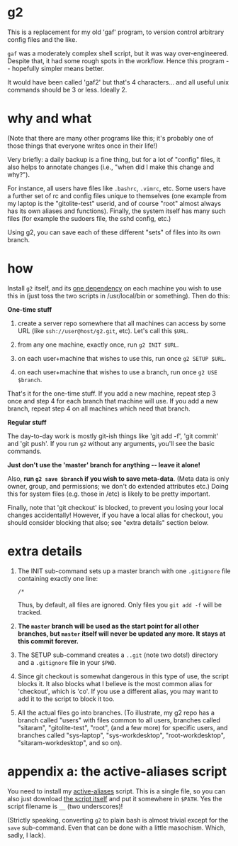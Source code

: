 # g2

This is a replacement for my old 'gaf' program, to version control arbitrary
config files and the like.

`gaf` was a moderately complex shell script, but it was way over-engineered.
Despite that, it had some rough spots in the workflow.  Hence this program --
hopefully simpler means better.

It would have been called 'gaf2' but that's 4 characters... and all useful
unix commands should be 3 or less.  Ideally 2.

# why and what

(Note that there are many other programs like this; it's probably one of those
things that everyone writes once in their life!)

Very briefly: a daily backup is a fine thing, but for a lot of "config" files,
it also helps to annotate changes (i.e., "when did I make this change and
why?").

For instance, all users have files like `.bashrc`, `.vimrc`, etc.  Some users
have a further set of rc and config files unique to themselves (one example
from my laptop is the "gitolite-test" userid, and of course "root" almost
always has its own aliases and functions).  Finally, the system itself has
many such files (for example the sudoers file, the sshd config, etc.)

Using g2, you can save each of these different "sets" of files into its own
branch.

# how

Install `g2` itself, and its [one dependency][raw] on each machine you wish to
use this in (just toss the two scripts in /usr/local/bin or something).  Then
do this:

**One-time stuff**

1.  create a server repo somewhere that all machines can access by some URL
    (like `ssh://user@host/g2.git`, etc).  Let's call this `$URL`.

2.  from any one machine, exactly once, run `g2 INIT $URL`.

3.  on each user+machine that wishes to use this, run once `g2 SETUP $URL`.

4.  on each user+machine that wishes to use a branch, run once `g2 USE $branch`.

That's it for the one-time stuff.  If you add a new machine, repeat step 3
once and step 4 for each branch that machine will use.  If you add a new
branch, repeat step 4 on all machines which need that branch.

**Regular stuff**

The day-to-day work is mostly git-ish things like 'git add -f', 'git commit'
and 'git push'.  If you run `g2` without any arguments, you'll see the basic
commands.

**Just don't use the 'master' branch for anything -- leave it alone!**

Also, **run `g2 save $branch` if you wish to save meta-data**.  (Meta data is
only owner, group, and permissions; we don't do extended attributes etc.)
Doing this for system files (e.g. those in /etc) is likely to be pretty
important.

Finally, note that 'git checkout' is blocked, to prevent you losing your local
changes accidentally!  However, if you have a local alias for checkout, you
should consider blocking that also; see "extra details" section below.

# extra details

1.  The INIT sub-command sets up a master branch with one `.gitignore` file
    containing exactly one line:

        /*

    Thus, by default, all files are ignored.  Only files you `git add -f` will
    be tracked.

2.  **The `master` branch will be used as the start point for all other
    branches, but `master` itself will never be updated any more.  It stays at
    this commit forever.**

3.  The SETUP sub-command creates a `..git` (note two dots!) directory and a
    `.gitignore` file in your `$PWD`.

4.  Since git checkout is somewhat dangerous in this type of use, the script
    blocks it.  It also blocks what I believe is the most common alias for
    'checkout', which is 'co'.  If you use a different alias, you may want to
    add it to the script to block it too.

5.  All the actual files go into branches.  (To illustrate, my g2 repo has a
    branch called "users" with files common to all users, branches called
    "sitaram", "gitolite-test", "root", (and a few more) for specific users,
    and branches called "sys-laptop", "sys-workdesktop", "root-workdesktop",
    "sitaram-workdesktop", and so on).

# appendix a: the active-aliases script

You need to install my [active-aliases][aa] script.  This is a single file, so
you can also just download [the script itself][raw] and put it somewhere in
`$PATH`.  Yes the script filename is `__` (two underscores)!

(Strictly speaking, converting `g2` to plain bash is almost trivial except for
the `save` sub-command.  Even that can be done with a little masochism.
Which, sadly, I lack).

[aa]: https://github.com/sitaramc/active-aliases
[raw]: https://raw.githubusercontent.com/sitaramc/active-aliases/master/__

